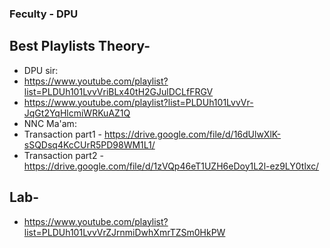 ### Feculty - DPU
## Best Playlists Theory- 
- DPU sir:
- https://www.youtube.com/playlist?list=PLDUh101LvvVriBLx40tH2GJulDCLfFRGV
- https://www.youtube.com/playlist?list=PLDUh101LvvVr-JqGt2YqHlcmiWRKuAZ1Q
- NNC Ma'am:
- Transaction part1 - https://drive.google.com/file/d/16dUlwXlK-sSQDsq4KcCUrR5PD98WM1L1/ 
- Transaction part2 -https://drive.google.com/file/d/1zVQp46eT1UZH6eDoy1L2l-ez9LY0tlxc/
## Lab-
- https://www.youtube.com/playlist?list=PLDUh101LvvVrZJrnmiDwhXmrTZSm0HkPW

